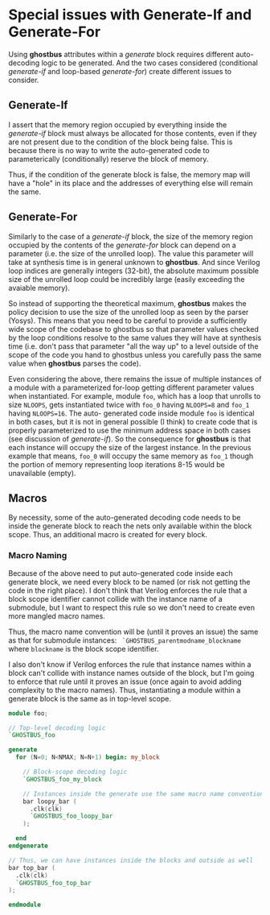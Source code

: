 # Special issues with Generate-If and Generate-For

Using __ghostbus__ attributes within a _generate_ block requires different auto-decoding logic to be generated.
And the two cases considered (conditional _generate-if_ and loop-based _generate-for_) create different issues
to consider.

## Generate-If
I assert that the memory region occupied by everything inside the _generate-if_ block must always be allocated
for those contents, even if they are not present due to the condition of the block being false.  This is because
there is no way to write the auto-generated code to parameterically (conditionally) reserve the block of memory.

Thus, if the condition of the generate block is false, the memory map will have a "hole" in its place and the
addresses of everything else will remain the same.

## Generate-For
Similarly to the case of a _generate-if_ block, the size of the memory region occupied by the contents of the
_generate-for_ block can depend on a parameter (i.e. the size of the unrolled loop).  The value this parameter
will take at synthesis time is in general unknown to __ghostbus__.  And since Verilog loop indices are generally
integers (32-bit), the absolute maximum possible size of the unrolled loop could be incredibly large (easily
exceeding the avaiable memory).

So instead of supporting the theoretical maximum, __ghostbus__ makes the policy decision to use the size of the
unrolled loop as seen by the parser (Yosys).  This means that you need to be careful to provide a sufficiently
wide scope of the codebase to ghostbus so that parameter values checked by the loop conditions resolve to the
same values they will have at synthesis time (i.e. don't pass that parameter "all the way up" to a level outside
of the scope of the code you hand to ghostbus unless you carefully pass the same value when __ghostbus__ parses
the code).

Even considering the above, there remains the issue of multiple instances of a module with a parameterized for-loop
getting different parameter values when instantiated.  For example, module `foo`, which has a loop that unrolls to
size `NLOOPS`, gets instantiated twice with `foo_0` having `NLOOPS=8` and `foo_1` having `NLOOPS=16`.  The auto-
generated code inside module `foo` is identical in both cases, but it is not in general possible (I think) to create
code that is properly parameterized to use the minimum address space in both cases (see discussion of _generate-if_).
So the consequence for __ghostbus__ is that each instance will occupy the size of the largest instance.  In the
previous example that means, `foo_0` will occupy the same memory as `foo_1` though the portion of memory representing
loop iterations 8-15 would be unavailable (empty).

## Macros
By necessity, some of the auto-generated decoding code needs to be inside the generate block to reach the nets only
available within the block scope.  Thus, an additional macro is created for every block.

### Macro Naming
Because of the above need to put auto-generated code inside each generate block, we need every block to be named
(or risk not getting the code in the right place). I don't think that Verilog enforces the rule that a block scope
identifier cannot collide with the instance name of a submodule, but I want to respect this rule so we don't need
to create even more mangled macro names.

Thus, the macro name convention will be (until it proves an issue) the same as that for submodule instances:
`` `GHOSTBUS_parentmodname_blockname`` where `blockname` is the block scope identifier.

I also don't know if Verilog enforces the rule that instance names within a block can't collide with instance names
outside of the block, but I'm going to enforce that rule until it proves an issue (once again to avoid adding
complexity to the macro names).  Thus, instantiating a module within a generate block is the same as in top-level
scope.

```verilog
module foo;

// Top-level decoding logic
`GHOSTBUS_foo

generate
  for (N=0; N<NMAX; N=N+1) begin: my_block

    // Block-scope decoding logic
    `GHOSTBUS_foo_my_block

    // Instances inside the generate use the same macro name convention as those outside
    bar loopy_bar (
      .clk(clk)
      `GHOSTBUS_foo_loopy_bar
    );

  end
endgenerate

// Thus, we can have instances inside the blocks and outside as well
bar top_bar (
  .clk(clk)
  `GHOSTBUS_foo_top_bar
);

endmodule
```
